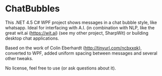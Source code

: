 ChatBubbles
===========

This .NET 4.5 C# WPF project shows messages in a chat bubble style, like whatsapp. Ideal for interfacing with A.I. (in combination with NLP, like the great wit.ai (https://wit.ai) (see my other project, SharpWit) or building desktop chat applications.

Based on the work of Colin Eberhardt (http://tinyurl.com/ncbxxqk), converted to WPF, added uniform spacing between messages and several other tweaks.

No license, feel free to use (or ask questions about it).
